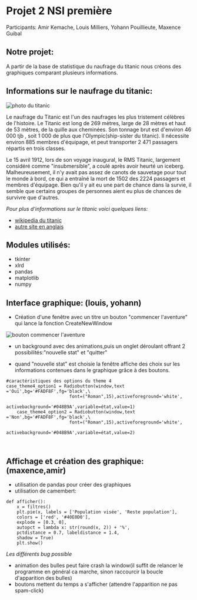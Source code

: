 # Projet 2 NSI première
                                                          
                                                        
Participants: Amir Kemache, Louis Milliers, Yohann Pouillieute, Maxence Guibal
## Notre projet:
A partir de la base de statistique du naufrage du titanic nous créons des graphiques comparant plusieurs informations.
                                                       
## __Informations sur le naufrage du titanic:__
![photo du titanic](http://c.files.bbci.co.uk/1C60/production/_118046270_gettyimages-877330410.jpg)

Le naufrage du Titanic est l'un des naufrages les plus tristement célèbres de l'histoire. 
Le Titanic est long de 269 mètres, large de 28 mètres et haut de 53 mètres, de la quille aux cheminées. Son tonnage brut est d'environ 46 000 tjb , soit 1 000 de plus que l'Olympic(ship-sister du titanic). Il nécessite environ 885 membres d'équipage, et peut transporter 2 471 passagers répartis en trois classes. 

Le 15 avril 1912, lors de son voyage inaugural, le RMS Titanic, largement considéré comme "insubmersible", a coulé après avoir heurté un iceberg. Malheureusement, il n'y avait pas assez de canots de sauvetage pour tout le monde à bord, ce qui a entraîné la mort de 1502 des 2224 passagers et membres d'équipage. Bien qu'il y ait eu une part de chance dans la survie, il semble que certains groupes de personnes aient eu plus de chances de survivre que d'autres.  

*Pour plus d'informations sur le titanic voici quelques liens:*
* [wikipedia du titanic](https://fr.wikipedia.org/wiki/Passagers_du_Titanic)
* [autre site en anglais](http://mashable.com/2016/04/14/titanic-survivors)


## __Modules utilisés:__
             
* tkinter
* xlrd
* pandas
* matplotlib
* numpy



## __Interface graphique:__ (louis, yohann)


* Création d'une fenêtre avec un titre un bouton "commencer l'aventure" qui lance la fonction CreateNewWindow

![bouton commencer l'aventure](https://user-images.githubusercontent.com/91455596/154450920-27c0b2ac-292f-404f-bb2d-578d523042ad.PNG)
 
* un background avec des animations,puis un onglet déroulant offrant 2 possibilités:"nouvelle stat" et "quitter"

* quand "nouvelle stat" est choisie la fenêtre affiche des choix sur les informations contenues dans le graphique grâce à des boutons.
```
#caractéristiques des options du theme 4
case_theme4_option1 = Radiobutton(window,text ='Oui',bg='#FADF8F',fg='black',\
                        font=("Roman",15),activeforeground='white',
                        activebackground='#048B9A',variable=état,value=1)
    case_theme4_option2 = Radiobutton(window,text ='Non',bg='#FADF8F',fg='black',\
                        font=("Roman",15),activeforeground='white',
                        activebackground='#048B9A',variable=état,value=2)

    
 ```

## __Affichage et création des graphique:__ (maxence,amir)
         
* utilisation de pandas pour créer des graphiques
* utilisation de camembert:
```
def afficher():
    x = filtres()
    plt.pie(x, labels = ['Population visée', 'Reste population'],
    colors = ['red', '#40E0D0'],
    explode = [0.3, 0],
    autopct = lambda x: str(round(x, 2)) + '%',
    pctdistance = 0.7, labeldistance = 1.4,
    shadow = True)
    plt.show()

```
*Les différents bug possible*
* animation des bulles peut faire crash la window(il suffit de relancer le programme en général ca marche, sinon raccourcir la boucle d'apparition des bulles)
* boutons mettent du temps a s'afficher (attendre l'apparition ne pas spam-click)





